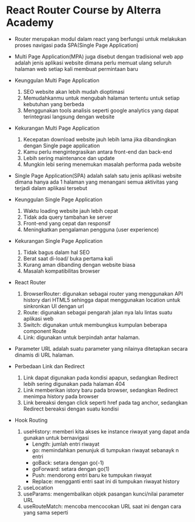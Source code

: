 # React Router Course by Alterra Academy

- Router merupakan modul dalam react yang berfungsi untuk melakukan proses navigasi pada SPA(Single Page Application)

- Multi Page Application(MPA) juga disebut dengan tradisional web app adalah jenis aplikasi website dimana perlu memuat ulang seluruh halaman web setiap kali membuat permintaan baru

- Keunggulan Multi Page Application
    1. SEO website akan lebih mudah dioptimasi
    2. Memudahkanmu untuk mengubah halaman tertentu untuk setiap kebutuhan yang berbeda
    3. Menggunakan tools analisis seperti google analytics yang dapat terintegrasi langsung dengan website

- Kekurangan Multi Page Application
    1. Kecepatan download website jauh lebih lama jika dibandingkan dengan Single page application
    2. Kamu perlu mengintegrasikan antara front-end dan back-end
    3. Lebih sering maintenance dan update
    4. Mungkin lebi sering menemukan masalah performa pada website

- Single Page Application(SPA) adalah salah satu jenis aplikasi website dimana hanya ada 1 halaman yang menangani semua aktivitas yang terjadi dalam aplikasi tersebut

- Keunggulan Single Page Application
    1. Waktu loading website jauh lebih cepat
    2. Tidak ada query tambahan ke server
    3. Front-end yang cepat dan responsif
    4. Meningkatkan pengalaman pengguna (user experience)

- Kekurangan Single Page Application
    1. Tidak bagus dalam hal SEO
    2. Berat saat di-load/ buka pertama kali
    3. Kurang aman dibanding dengan website biasa
    4. Masalah kompatibilitas browser

- React Router
    1. BrowserRouter: digunakan sebagai router yang menggunakan API history dari HTML5 sehingga dapat menggunakan location untuk sinkronkan UI dengan url
    2. Route: digunakan sebagai pengarah jalan nya lalu lintas suatu aplikasi web
    3. Switch: digunakan untuk membungkus kumpulan beberapa component Route
    4. Link: digunakan untuk berpindah antar halaman.

- Parameter URL adalah suatu parameter yang nilainya ditetapkan secara dinamis di URL halaman.

- Perbedaan Link dan Redirect
    1. Link dapat digunakan pada kondisi apapun, sedangkan Redirect lebih sering digunakan pada halaman 404
    2. Link memberikan istory baru pada browser, sedangkan Redirect menimpa history pada browser
    3. Link bereaksi dengan click seperti href pada tag anchor, sedangkan Redirect bereaksi dengan suatu kondisi

- Hook Routing
    1. useHistory: memberi kita akses ke instance riwayat yang dapat anda gunakan untuk bernavigasi
        - Length: jumlah entri riwayat
        - go: memindahkan penunjuk di tumpukan riwayat sebanayk n entri
        - goBack: setara dengan go(-1)
        - goForward: setara dengan go(1)
        - Push: mendorong entri baru ke tumpukan riwayat
        - Replace: mengganti entri saat ini di tumpukan riwayat history
    2. useLocation
    3. useParams: mengembalikan objek pasangan kunci/nilai parameter URL
    4. useRouteMatch: mencoba mencocokan URL saat ini dengan cara yang sama seperti <Route>
